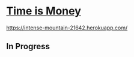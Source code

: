 # [Time is Money](https://intense-mountain-21642.herokuapp.com/)
https://intense-mountain-21642.herokuapp.com/
## In Progress
